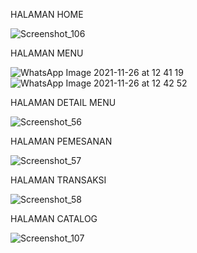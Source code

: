 HALAMAN HOME

![Screenshot_106](https://user-images.githubusercontent.com/62891893/143532798-8bed4722-6792-41f9-b465-15faf3904da5.png)

HALAMAN MENU

![WhatsApp Image 2021-11-26 at 12 41 19](https://user-images.githubusercontent.com/62891893/143532613-83ec4f71-4803-4c0a-8491-d9fdf2c553f7.jpeg)
![WhatsApp Image 2021-11-26 at 12 42 52](https://user-images.githubusercontent.com/62891893/143532699-9f8bf3c7-8726-49c9-9b6a-9f98457b7ed0.jpeg)


HALAMAN DETAIL MENU

![Screenshot_56](https://user-images.githubusercontent.com/62891893/138400772-27fac7ac-d5e8-4be3-aa41-b8c48145ff3d.png)

HALAMAN PEMESANAN

![Screenshot_57](https://user-images.githubusercontent.com/62891893/138400858-36a1b691-b514-46c4-9857-27e902dea8d1.png)

HALAMAN TRANSAKSI

![Screenshot_58](https://user-images.githubusercontent.com/62891893/138400887-7017ff3b-22f8-4c28-8181-6e80eee5f77a.png)

HALAMAN CATALOG

![Screenshot_107](https://user-images.githubusercontent.com/62891893/143532836-8ce8fee3-c8ae-47df-94f4-8650140d73af.png)
